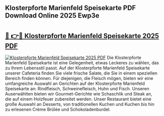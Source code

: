 ## Klosterpforte Marienfeld Speisekarte PDF Download Online 2025 Ewp3e

# <h2><a href="http://gc8dyev.nevu.top/?p=Klosterpforte+Marienfeld+Speisekarte">🔗 👉🔴 Klosterpforte Marienfeld Speisekarte 2025 PDF</a></h2>

[![Klosterpforte Marienfeld Speisekarte 2025 PDF](https://i.imgur.com/dBaPXMq.png)](http://gc8dyev.nevu.top/?p=Klosterpforte+Marienfeld+Speisekarte)
Die Klosterpforte Marienfeld Speisekarte ist eine Gelegenheit, etwas Leckeres zu wählen, das zu Ihrem Lebensstil passt. Auf der Klosterpforte Marienfeld Speisekarte unserer Cafeteria finden Sie viele frische Salate, die Sie in einem speziellen Bereich finden können. Für diejenigen, die Fleisch mögen, bieten wir eine umfangreiche Auswahl an Gerichten auf der Klosterpforte Marienfeld Speisekarte an: Rindfleisch, Schweinefleisch, Huhn und Fisch. Unseren Auserwählten bieten wir Gourmet-Gerichte wie Schaschlik und Steak an, die auf einem Holzfeuer zubereitet werden. Unser Restaurant bietet eine große Auswahl an Desserts, von traditionellen Kuchen und Kuchen bis hin zu erlesenen Crème Brûlée und Schokoladenburdel.
